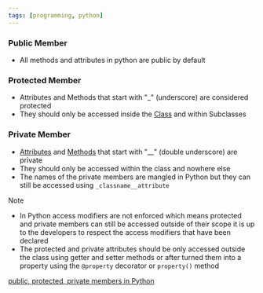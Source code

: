 ```yaml
---
tags: [programming, python]
---
```


### Public Member

* All methods and attributes in python are public by default

### Protected Member

* Attributes and Methods that start with "\_" (underscore) are considered protected
* They should only be accessed inside the [Class](Python%20Classes.md) and within Subclasses

### Private Member

* [Attributes](Attributes.md) and [Methods](Python%20Methods.md) that start with "\_\_" (double underscore) are private
* They should only be accessed within the class and nowhere else
* The names of the private members are mangled in Python but they can still be accessed using `_classname__attribute`

 > [!note]
 > * In Python access modifiers are not enforced which means protected and private members can still be accessed outside of their scope it is up to the developers to respect the access modifiers that have been declared
 > * The protected and private attributes should be only accessed outside the class using getter and setter methods or after turned them into a property using the `@property` decorator or `property()` method

[public, protected, private members in Python](https://www.tutorialsteacher.com/python/public-private-protected-modifiers)
